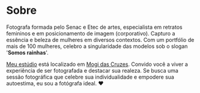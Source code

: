 # Sobre

Fotografa formada pelo Senac e Etec de artes, especialista em retratos femininos e em posicionamento de imagem (corporativo). Capturo a essência e beleza de mulheres em diversos contextos. Com um portfólio de mais de 100 mulheres, celebro a singularidade das modelos sob o slogan '**Somos rainhas**'.

[Meu estúdio](https://fotografalilliatavares.com.br/estudio) está localizado em [Mogi das Cruzes](https://fotografalilliatavares.com.br/estudio). Convido você a viver a experiência de ser fotografada e destacar sua realeza. Se busca uma sessão fotográfica que celebre sua individualidade e empodere sua autoestima, eu sou a fotógrafa ideal. ❤️
